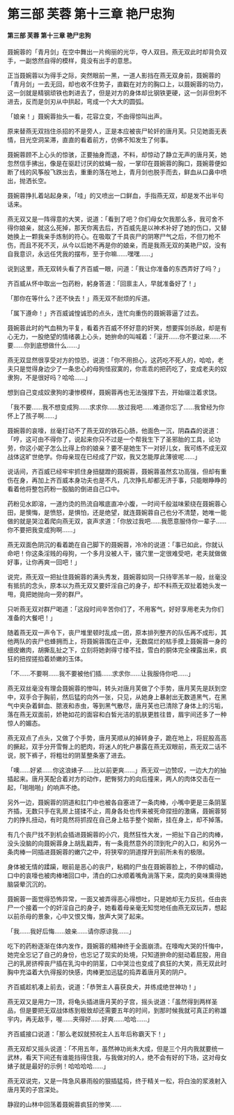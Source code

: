# 第三部 芙蓉 第十三章 艳尸忠狗

#### 第三部 芙蓉 第十三章 艳尸忠狗

聂婉蓉的「青月剑」在空中舞出一片绚丽的光华，夺人双目。燕无双此时却背负双手，一副悠然自得的模样，竟没有出手的意思。

正当聂婉蓉以为得手之际，突然眼前一黑，一道人影挡在燕无双身前，聂婉蓉的「青月剑」一去无回，却也收不住势子，直戳在对方的胸口上，以聂婉蓉的功力，这一剑就是精钢顽铁也刺进去了，但是对方的身体却比钢铁更硬，这一剑非但刺不进去，反而是剑刃从中拱起，弯成一个大大的圆弧。

「娘亲！」聂婉蓉抬头一看，花容立变，不由得惊叫出声。

原来替燕无双挡住杀招的不是旁人，正是本应被丧尸轮奸的唐月芙。只见她面无表情，目光空洞呆滞，直直的看着前方，仿佛不知发生了何事。

聂婉蓉顾不上心头的惊骇，正要抽身而退，不料，却惊动了静立无声的唐月芙，她忽然信手拂出，像是在驱赶讨厌的蚊蝇一般，一掌印在聂婉蓉的胸口，聂婉蓉便如断了线的风筝般飞跌出去，重重的落在地上，青月剑也脱手而去，鲜血从口鼻中喷出，抛洒长空。

聂婉蓉挣扎着站起身来，「哇」的又喷出一口鲜血，手指燕无双，却是发不出半句话来。

燕无双又是一阵得意的大笑，说道：「看到了吧？你们母女欠我那么多，我可舍不得你娘亲，就这么死掉，那天你离去后，齐百威先是以神术补好了她的伤口，又替她换上一颗我亲手炼制的符心。在吸取了千具丧尸的阴寒尸气之后，不但刀枪不伤，而且不死不灭，从今以后她不再是你的娘亲，而是我燕无双的美艳尸奴，没有自我意识，永远任凭我的摆布，至于你嘛……嘿嘿……」

说到这里，燕无双转头看了齐百威一眼，问道：「我让你准备的东西弄好了吗？」

齐百威从怀中取出一包药粉，躬身答道：「回禀主人，早就准备好了！」

「那你在等什么？还不快去！」燕无双不耐烦的斥道。

「属下遵命！」齐百威诚惶诚恐的点头，连忙向重伤的聂婉蓉逼了过去。

聂婉蓉此时的气血稍为平复，看着齐百威不怀好意的奸笑，想要挥剑杀敌，却是有心无力，一股绝望的情绪袭上心头，她拚命的叫喊着：「滚开……你不要过来……不要……你到底想做什么……」

燕无双显然很享受对方的惊恐，说道：「你不用担心，这药吃不死人的，哈哈，老夫只是觉得身边少了一条忠心的母狗怪寂寞的，你乖乖的把药吃了，变成老夫的奴隶狗，不是很好吗？哈哈……」

想到自己变成奴隶狗的凄惨模样，聂婉蓉再也无法强撑下去，开始缀泣着求饶。

「我不要……我不想变成狗……求求你……放过我吧……难道你忘了……我曾经为你怀上了孩子啊……」

聂婉蓉的哀嚎，丝毫打动不了燕无双的铁石心肠，他面色一沉，阴森森的说道：「哼，这可由不得你了，说起来你只不过是一个帮我生下了圣邪胎的工具，论功劳，你这小妮子怎么比得上你的娘亲？要不是她生下一对好儿女，我可练不成无双战体这旷世绝学。你母亲现在已经成了尸奴，我又怎能厚此薄彼呢……」

说话间，齐百威已经牢牢抓住身扭腿蹬的聂婉蓉，聂婉蓉虽然玄功高强，但却有重伤在身，再加上齐百威本身功夫也是不凡，几次挣扎却都无济于事，只能眼睁睁的看着他将整包药粉一股脑的倒进自己口中。

药粉见水即溶，一道灼烫的热流自喉底直冲小腹，一时间千般滋味萦绕在聂婉蓉心田，是懊悔，是愤怒，是惧怕，还是绝望，就连聂婉蓉自己也分不清楚，她唯一能做的就是哭泣着爬向燕无双，哀声求道：「你放过我吧……我愿意服侍你一辈子……你不要把我变成狗啊……」

燕无双面色阴沉的看着跪在自己脚下的聂婉蓉，冷冷的说道：「事已如此，你就认命吧！你这条淫贱的母狗，一个多月没被人干，骚穴里一定很难受吧，老夫就做做好事，让你再爽一回吧！」

说完，燕无双一把扯住聂婉蓉的满头秀发，聂婉蓉如同一只待宰羔羊一般，丝毫没有抵抗的念头，原本以为燕无双又要奸淫自己的身子，却不料燕无双扯着她头发一甩，竟把她抛向一旁的群尸。

只听燕无双对群尸喝道：「这段时间辛苦你们了，不用客气，好好享用老夫为你们准备的大餐吧！」

随着燕无双一声令下，丧尸堆里顿时乱成一团，原本排列整齐的队伍再不成形，其他两队的丧尸也蜂拥而上，将聂婉蓉围在正中，无数腐烂的枯手摸上聂婉蓉一身的细皮嫩肉，胡撕乱扯之下，立刻将她剥得寸缕不挂，雪白的胴体完全裸露出来，疯狂的扭捏搓掐着娇嫩的玉体。

「不……不要啊……我不要被他们插……求求你……让我服侍你吧……」

燕无双丝毫没有理会聂婉蓉的惨叫，转头对唐月芙做了个手势，唐月芙先是跃到空中，双手合于胸前，然后猛的向外一张，只见，从她身上暴射出无数道黑气，在黑气中夹杂着鲜血、脓液和赤虫，等到黑气散尽，唐月芙也已清除了身体上的污垢，落在燕无双面前，娇艳如花的面容和白皙光洁的肌肤更胜往昔，眉宇间还多了一种惊人的媚态。

燕无双点了点头，又做了个手势，唐月芙顺从的掉转身子，跪在地上，将屁股高高的撅起，双手分开雪臀上的肥肉，将迷人的牝户暴露在燕无双眼前，燕无双二话不说，脱下裤子，将粗壮的阴茎整条塞了进去。

「噢……好紧……你这浪婊子……比以前更爽……」燕无双一边赞叹，一边大力的抽插起来。唐月芙配合着对方的动作，肥臀努力的向后撞来，两人的肉体交击在一起，「啪啪啪」的响声不绝。

另外一边，聂婉蓉的阴道和肛门中也被各自塞进了一条肉棒，小嘴中更是三条阴茎齐插，无数只手在乳房上搓揉不止，周身各处也传来被死命捏扭的激痛，聂婉蓉努力的挣扎扭动，有时竟然将抓捏在自己身上枯手整个拗断，挂在身上，却不掉落。

有几个丧尸找不到机会插进聂婉蓉的小穴，竟然狂性大发，一把扯下自己的肉棒，没头没脑的向聂婉蓉身上胡乱戳弄，有一条竟然意外的顶到牝户的入口，和另外一条肉棒一同插进聂婉蓉的嫩穴之中，将狭窄的阴道撑开到前所未有的极限。

身体被无情的蹂躏，眼前是恶心的丧尸，粘稠的尸虫在聂婉蓉脸上，不停的蠕动，口中的哀嚎也被肉棒堵回口中，清白的口水顺着嘴角淌落下来，腐肉的臭味熏得她脑袋晕沉沉的。

聂婉蓉一面觉得恐怖异常，一面又被弄得恶心得想吐，只是她却无力反抗，任由丧尸一个接着一个的奸淫自己的身子，她看着母亲毫无知觉地任由燕无双玩弄，想起以前杀母的景象，心中又恨又悔，放声大哭了起来。

「我……我好后悔……娘亲……请你原谅我……」

吃下的药粉逐渐在体内发作，聂婉蓉的精神终于全面崩溃。在嚎啕大哭的忏悔中，她完全忘记了自己的身份，也忘记了现实的处境，只知道拚命的挺动着屁股，用自己的乳房挤榨丧尸插在乳沟中的阴茎，口中哭泣也变成了疯狂的大笑，燕无双此时胸中充溢着大仇得报的快感，肉棒更加迅猛的捣弄着唐月芙的阴户。

齐百威趁机凑上前去，说道：「恭贺主人喜获良犬，并练成绝世神功！」

燕无双又是用力一顶，将龟头插进唐月芙的子宫，摇头说道：「虽然得到两样圣品，但是要把无双战体练到极致却还需要五年的时间，到那时候我就可真正的称雄宇内，再无敌手，喔……夹得好……好爽……哈哈……」

齐百威接口说道：「那么老奴就预祝主人五年后称霸天下！」

燕无双却又摇头说道：「不用五年，虽然神功尚未大成，但是三个月内我就要统一武林，看天下间还有谁能挡得住我，与我做对的人，绝不会有好的下场，这对母女婊子就是最好的示例！哈哈哈哈……」

燕无双说完，又是一阵急风暴雨般的狠插猛捣，终于精关一松，将白浊的浆液射入唐月芙的子宫深处。

静寂的山林中回荡着聂婉蓉疯狂的惨笑……

